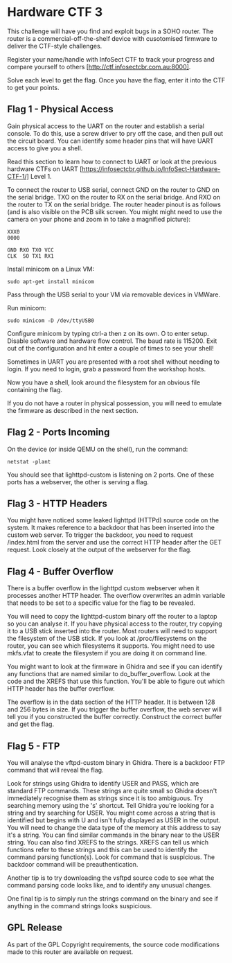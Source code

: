 # Hardware CTF 3

This challenge will have you find and exploit bugs in a SOHO router. The router is a commercial-off-the-shelf device with cusotomised firmware to deliver the CTF-style challenges.

Register your name/handle with InfoSect CTF to track your progress and compare yourself to others [http://ctf.infosectcbr.com.au:8000].

Solve each level to get the flag. Once you have the flag, enter it into the CTF to get your points.

## Flag 1 - Physical Access

Gain physical access to the UART on the router and establish a serial console. To do this, use a screw driver to pry off the case, and then pull out the circuit board. You can identify some header pins that will have UART access to give you a shell.

Read this section to learn how to connect to UART or look at the previous hardware CTFs on UART [https://infosectcbr.github.io/InfoSect-Hardware-CTF-1/] Level 1.

To connect the router to USB serial, connect GND on the router to GND on the serial bridge. TXO on the router to RX on the serial bridge. And RXO on the router to TX on the serial bridge. The router header pinout is as follows (and is also visible on the PCB silk screen. You might might need to use the camera on your phone and zoom in to take a magnified picture):

```
XXX0
0000

GND RXO TXO VCC
CLK  SO TX1 RX1
```

Install minicom on a Linux VM:

```
sudo apt-get install minicom
```

Pass through the USB serial to your VM via removable devices in VMWare.

Run minicom:

```
sudo minicom -D /dev/ttyUSB0
```

Configure minicom by typing ctrl-a then z on its own. O to enter setup. Disable software and hardware flow control. The baud rate is 115200. Exit out of the configuration and hit enter a couple of times to see your shell!

Sometimes in UART you are presented with a root shell without needing to login. If you need to login, grab a password from the workshop hosts.

Now you have a shell, look around the filesystem for an obvious file containing the flag.

If you do not have a router in physical possession, you will need to emulate the firmware as described in the next section.


## Flag 2 - Ports Incoming

On the device (or inside QEMU on the shell), run the command:

```
netstat -plant
```

You should see that lighttpd-custom is listening on 2 ports. One of these ports has a webserver, the other is serving a flag.

## Flag 3 - HTTP Headers

You might have noticed some leaked lighttpd (HTTPd) source code on the system. It makes reference to a backdoor that has been inserted into the custom web server. To trigger the backdoor, you need to request /index.html from the server and use the correct HTTP header after the GET request. Look closely at the output of the webserver for the flag.

## Flag 4 - Buffer Overflow

There is a buffer overflow in the lighttpd custom webserver when it processes another HTTP header. The overflow overwrites an admin variable that needs to be set to a specific value for the flag to be revealed.

You will need to copy the lighttpd-custom binary off the router to a laptop so you can analyse it. If you have physical access to the router, try copying it to a USB stick inserted into the router. Most routers will need to support the filesystem of the USB stick. If you look at /proc/filesystems on the router, you can see which filesystems it supports. You might need to use mkfs.vfat to create the filesystem if you are doing it on command line.

You might want to look at the firmware in Ghidra and see if you can identify any functions that are named similar to do_buffer_overflow. Look at the code and the XREFS that use this function. You'll be able to figure out which HTTP header has the buffer overflow.

The overflow is in the data section of the HTTP header. It is between 128 and 256 bytes in size. If you trigger the buffer overflow, the web server will tell you if you constructed the buffer correctly. Construct the correct buffer and get the flag.

## Flag 5 - FTP

You will analyse the vftpd-custom binary in Ghidra. There is a backdoor FTP command that will reveal the flag.

Look for strings using Ghidra to identify USER and PASS, which are standard FTP commands. These strings are quite small so Ghidra doesn't immediately recognise them as strings since it is too ambiguous. Try searching memory using the 's' shortcut. Tell Ghidra you're looking for a string and try searching for USER. You might come across a string that is identified but begins with U and isn't fully displayed as USER in the output. You will need to change the data type of the memory at this address to say it's a string. You can find similar commands in the binary near to the USER string. You can also find XREFS to the strings. XREFS can tell us which functions refer to these strings and this can be used to identify the command parsing function(s). Look for command that is suspicious. The backdoor command will be preauthentication.

Another tip is to try downloading the vsftpd source code to see what the command parsing code looks like, and to identify any unusual changes.

One final tip is to simply run the strings command on the binary and see if anything in the command strings looks suspicious.

## GPL Release

As part of the GPL Copyright requirements, the source code modifications made to this router are available on request.
